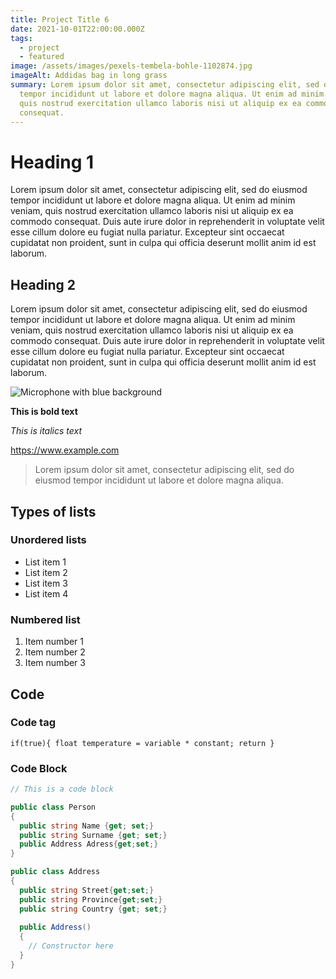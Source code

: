 ```yaml
---
title: Project Title 6
date: 2021-10-01T22:00:00.000Z
tags:
  - project
  - featured
image: /assets/images/pexels-tembela-bohle-1102874.jpg
imageAlt: Addidas bag in long grass
summary: Lorem ipsum dolor sit amet, consectetur adipiscing elit, sed do eiusmod
  tempor incididunt ut labore et dolore magna aliqua. Ut enim ad minim veniam,
  quis nostrud exercitation ullamco laboris nisi ut aliquip ex ea commodo
  consequat.
---
```

# Heading 1

Lorem ipsum dolor sit amet, consectetur adipiscing elit, sed do eiusmod tempor incididunt ut labore et dolore magna aliqua. Ut enim ad minim veniam, quis nostrud exercitation ullamco laboris nisi ut aliquip ex ea commodo consequat. Duis aute irure dolor in reprehenderit in voluptate velit esse cillum dolore eu fugiat nulla pariatur. Excepteur sint occaecat cupidatat non proident, sunt in culpa qui officia deserunt mollit anim id est laborum.

## Heading 2

Lorem ipsum dolor sit amet, consectetur adipiscing elit, sed do eiusmod tempor incididunt ut labore et dolore magna aliqua. Ut enim ad minim veniam, quis nostrud exercitation ullamco laboris nisi ut aliquip ex ea commodo consequat. Duis aute irure dolor in reprehenderit in voluptate velit esse cillum dolore eu fugiat nulla pariatur. Excepteur sint occaecat cupidatat non proident, sunt in culpa qui officia deserunt mollit anim id est laborum.

![Microphone with blue background](/assets/images/megaphone.png "Microphone with blue background")

**This is bold text**

*This is italics text*

<https://www.example.com>

> Lorem ipsum dolor sit amet, consectetur adipiscing elit, sed do eiusmod tempor incididunt ut labore et dolore magna aliqua.



## Types of lists

### Unordered lists

* List item 1
* List item 2
* List item 3
* List item 4

### Numbered list

1. Item number 1
2. Item number 2
3. Item number 3

## Code

### Code tag

`if(true){ float temperature = variable * constant; return }`

### Code Block

```csharp
// This is a code block

public class Person
{
  public string Name {get; set;}
  public string Surname {get; set;}
  public Address Adress{get;set;}
}

public class Address
{
  public string Street{get;set;}
  public string Province{get;set;}
  public string Country {get; set;}
  
  public Address()
  {
    // Constructor here
  }
}
```
